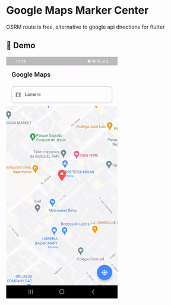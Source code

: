 # Google Maps Marker Center

OSRM route is free, alternative to google api directions for flutter


## :test_tube: Demo
![](https://github.com/edwinmacalopu/google_maps_marker_center/blob/master/center.gif)

